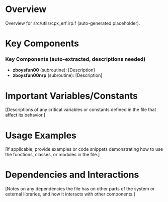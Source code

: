 # Overview

Overview for src/utils/cpx_erf.irp.f (auto-generated placeholder).

# Key Components

### Key Components (auto-extracted, descriptions needed)
- **zboysfun00** (subroutine): [Description]
- **zboysfun00nrp** (subroutine): [Description]

# Important Variables/Constants

[Descriptions of any critical variables or constants defined in the file that affect its behavior.]

# Usage Examples

[If applicable, provide examples or code snippets demonstrating how to use the functions, classes, or modules in the file.]

# Dependencies and Interactions

[Notes on any dependencies the file has on other parts of the system or external libraries, and how it interacts with other components.]
